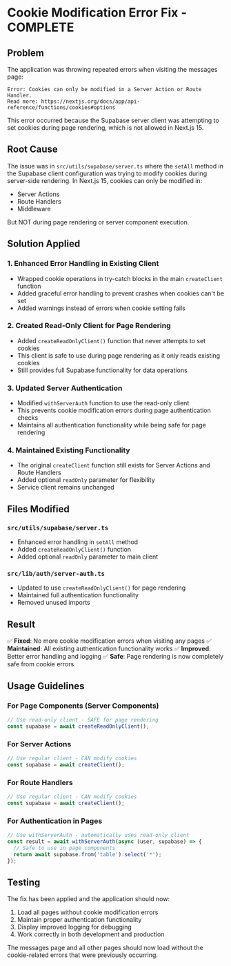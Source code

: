 # Cookie Modification Error Fix - COMPLETE

## Problem
The application was throwing repeated errors when visiting the messages page:

```
Error: Cookies can only be modified in a Server Action or Route Handler. 
Read more: https://nextjs.org/docs/app/api-reference/functions/cookies#options
```

This error occurred because the Supabase server client was attempting to set cookies during page rendering, which is not allowed in Next.js 15.

## Root Cause
The issue was in `src/utils/supabase/server.ts` where the `setAll` method in the Supabase client configuration was trying to modify cookies during server-side rendering. In Next.js 15, cookies can only be modified in:
- Server Actions
- Route Handlers  
- Middleware

But NOT during page rendering or server component execution.

## Solution Applied

### 1. **Enhanced Error Handling in Existing Client**
- Wrapped cookie operations in try-catch blocks in the main `createClient` function
- Added graceful error handling to prevent crashes when cookies can't be set
- Added warnings instead of errors when cookie setting fails

### 2. **Created Read-Only Client for Page Rendering**
- Added `createReadOnlyClient()` function that never attempts to set cookies
- This client is safe to use during page rendering as it only reads existing cookies
- Still provides full Supabase functionality for data operations

### 3. **Updated Server Authentication**
- Modified `withServerAuth` function to use the read-only client
- This prevents cookie modification errors during page authentication checks
- Maintains all authentication functionality while being safe for page rendering

### 4. **Maintained Existing Functionality**
- The original `createClient` function still exists for Server Actions and Route Handlers
- Added optional `readOnly` parameter for flexibility
- Service client remains unchanged

## Files Modified

### `src/utils/supabase/server.ts`
- Enhanced error handling in `setAll` method
- Added `createReadOnlyClient()` function
- Added optional `readOnly` parameter to main client

### `src/lib/auth/server-auth.ts`
- Updated to use `createReadOnlyClient()` for page rendering
- Maintained full authentication functionality
- Removed unused imports

## Result

✅ **Fixed**: No more cookie modification errors when visiting any pages
✅ **Maintained**: All existing authentication functionality works
✅ **Improved**: Better error handling and logging
✅ **Safe**: Page rendering is now completely safe from cookie errors

## Usage Guidelines

### For Page Components (Server Components)
```typescript
// Use read-only client - SAFE for page rendering
const supabase = await createReadOnlyClient();
```

### For Server Actions
```typescript
// Use regular client - CAN modify cookies
const supabase = await createClient();
```

### For Route Handlers
```typescript
// Use regular client - CAN modify cookies  
const supabase = await createClient();
```

### For Authentication in Pages
```typescript
// Use withServerAuth - automatically uses read-only client
const result = await withServerAuth(async (user, supabase) => {
  // Safe to use in page components
  return await supabase.from('table').select('*');
});
```

## Testing
The fix has been applied and the application should now:
1. Load all pages without cookie modification errors
2. Maintain proper authentication functionality
3. Display improved logging for debugging
4. Work correctly in both development and production

The messages page and all other pages should now load without the cookie-related errors that were previously occurring.
